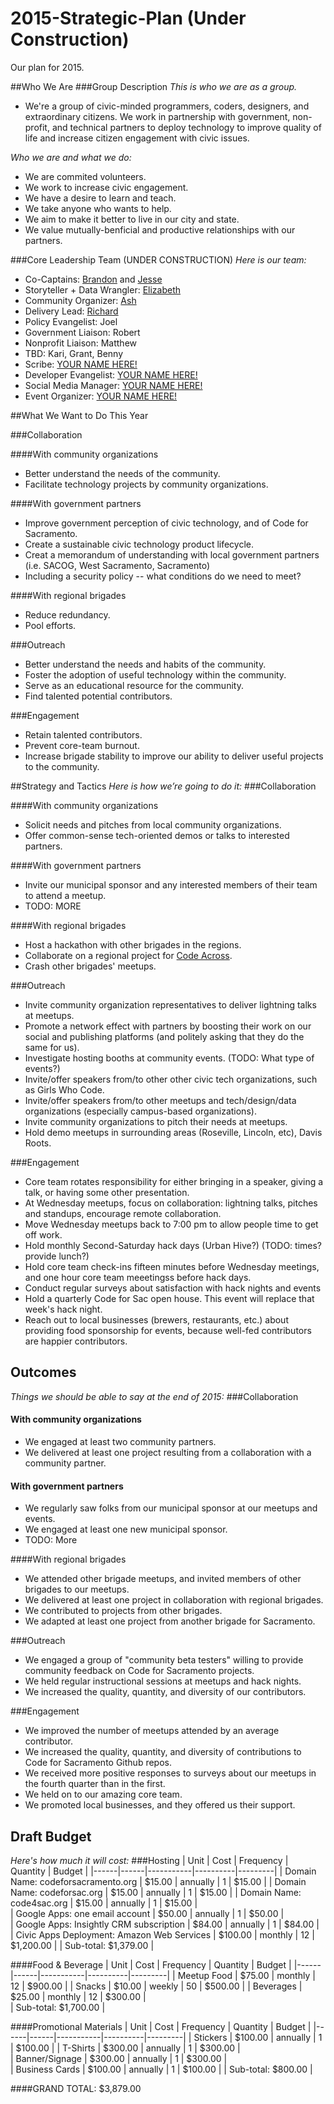 2015-Strategic-Plan (Under Construction)
===================

Our plan for 2015.

##Who We Are
###Group Description
_This is who we are as a group._
- We're a group of civic-minded programmers, coders, designers, and extraordinary citizens. We work in partnership with government, non-profit, and technical partners to deploy technology to improve quality of life and increase citizen engagement with civic issues.

_Who we are and what we do:_
- We are commited volunteers.
- We work to increase civic engagement.
- We have a desire to learn and teach.
- We take anyone who wants to help.
- We aim to make it better to live in our city and state.
- We value mutually-benficial and productive relationships with our partners.

###Core Leadership Team (UNDER CONSTRUCTION)
_Here is our team:_
* Co-Captains: [Brandon](https://github.com/bpugh143) and [Jesse](https://github.com/jesserosato)
* Storyteller + Data Wrangler: [Elizabeth](https://github.com/Elizabethcase)
* Community Organizer: [Ash](https://github.com/roughani)
* Delivery Lead: [Richard](https://github.com/rjulian)
* Policy Evangelist: Joel
* Government Liaison: Robert
* Nonprofit Liaison: Matthew
* TBD: Kari, Grant, Benny
* Scribe: [YOUR NAME HERE!](mailto:hello@codeforsacramento.org)
* Developer Evangelist: [YOUR NAME HERE!](mailto:hello@codeforsacramento.org)
* Social Media Manager: [YOUR NAME HERE!](mailto:hello@codeforsacramento.org)
* Event Organizer: [YOUR NAME HERE!](mailto:hello@codeforsacramento.org)

##What We Want to Do This Year

###Collaboration

####With community organizations
- Better understand the needs of the community.
- Facilitate technology projects by community organizations.

####With government partners
- Improve government perception of civic technology, and of Code for Sacramento.
- Create a sustainable civic technology product lifecycle.
- Creat a memorandum of understanding with local government partners (i.e. SACOG, West Sacramento, Sacramento)
-	Including a security policy -- what conditions do we need to meet?

####With regional brigades
- Reduce redundancy.
- Pool efforts.

###Outreach
- Better understand the needs and habits of the community.
- Foster the adoption of useful technology within the community.
- Serve as an educational resource for the community.
- Find talented potential contributors.

###Engagement
- Retain talented contributors.
- Prevent core-team burnout.
- Increase brigade stability to improve our ability to deliver useful projects to the community.

##Strategy and Tactics
_Here is how we’re going to do it:_
###Collaboration

####With community organizations
- Solicit needs and pitches from local community organizations.
- Offer common-sense tech-oriented demos or talks to interested partners.

####With government partners
- Invite our municipal sponsor and any interested members of their team to attend a meetup.
- TODO: MORE

####With regional brigades
- Host a hackathon with other brigades in the regions.
- Collaborate on a regional project for [Code Across](http://www.codeforamerica.org/events/codeacross-2015/).
- Crash other brigades' meetups.

###Outreach
- Invite community organization representatives to deliver lightning talks at meetups.
- Promote a network effect with partners by boosting their work on our social and publishing platforms (and politely asking that they do the same for us).
- Investigate hosting booths at community events. (TODO: What type of events?)
- Invite/offer speakers from/to other other civic tech organizations, such as Girls Who Code.
- Invite/offer speakers from/to other meetups and tech/design/data organizations (especially campus-based organizations).
- Invite community organizations to pitch their needs at meetups.
- Hold demo meetups in surrounding areas (Roseville, Lincoln, etc), Davis Roots.

###Engagement
- Core team rotates responsibility for either bringing in a speaker, giving a talk, or having some other presentation.
- At Wednesday meetups, focus on collaboration: lightning talks, pitches and standups, encourage remote collaboration.
- Move Wednesday meetups back to 7:00 pm to allow people time to get off work.
- Hold monthly Second-Saturday hack days (Urban Hive?) (TODO: times? provide lunch?)
- Hold core team check-ins fifteen minutes before Wednesday meetings, and one hour core team meeetingss before hack days.
- Conduct regular surveys about satisfaction with hack nights and events
- Hold a quarterly Code for Sac open house. This event will replace that week's hack night.
- Reach out to local businesses (brewers, restaurants, etc.) about providing food sponsorship for events, because well-fed contributors are happier contributors.

## Outcomes
_Things we should be able to say at the end of 2015:_
###Collaboration

#### With community organizations
- We engaged at least two community partners.
- We delivered at least one project resulting from a collaboration with a community partner.

#### With government partners
- We regularly saw folks from our municipal sponsor at our meetups and events.
- We engaged at least one new municipal sponsor.
- TODO: More

####With regional brigades
- We attended other brigade meetups, and invited members of other brigades to our meetups.
- We delivered at least one project in collaboration with regional brigades.
- We contributed to projects from other brigades.
- We adapted at least one project from another brigade for Sacramento.

###Outreach
- We engaged a group of "community beta testers" willing to provide community feedback on Code for Sacramento projects.
- We held regular instructional sessions at meetups and hack nights.
- We increased the quality, quantity, and diversity of our contributors.

###Engagement
- We improved the number of meetups attended by an average contributor.
- We increased the quality, quantity, and diversity of contributions to Code for Sacramento Github repos.
- We received more positive responses to surveys about our meetups in the fourth quarter than in the first.
- We held on to our amazing core team.
- We promoted local businesses, and they offered us their support.

## Draft Budget
_Here's how much it will cost:_
###Hosting
| Unit | Cost |	Frequency |	Quantity |	Budget |
|------|------|-----------|----------|---------|
| Domain Name: codeforsacramento.org	| $15.00 |	annually |	1 |	$15.00 |
| Domain Name: codeforsac.org	| $15.00	| annually |	1 |	$15.00 |
| Domain Name: code4sac.org |	$15.00 |	annually |	1	| $15.00 |		
| Google Apps: one email account |	$50.00 |	annually |	1 |	$50.00 |	
| Google Apps: Insightly CRM subscription	| $84.00 |	annually |	1	| $84.00 |	
| Civic Apps Deployment: Amazon Web Services |	$100.00 |	monthly |	12 |	$1,200.00	|
| Sub-total:	$1,379.00	|

						
####Food & Beverage
| Unit | Cost |	Frequency |	Quantity |	Budget |
|------|------|-----------|----------|---------|
| Meetup Food	| $75.00 |	monthly |	12 |	$900.00	|
| Snacks |	$10.00 |	weekly |	50 |	$500.00	|
| Beverages |	$25.00 |	monthly	| 12 |	$300.00 |		
| Sub-total:	$1,700.00	|	
						
####Promotional Materials
| Unit | Cost |	Frequency |	Quantity |	Budget |
|------|------|-----------|----------|---------|
| Stickers | $100.00 | annually |	1 |	$100.00	|
| T-Shirts | $300.00 | annually	| 1	| $300.00 |		
| Banner/Signage | $300.00 | annually | 1 |	$300.00	|	
| Business Cards | $100.00 | annually | 1 | $100.00 |
| Sub-total:	$800.00 |
						
####GRAND TOTAL:	$3,879.00		
